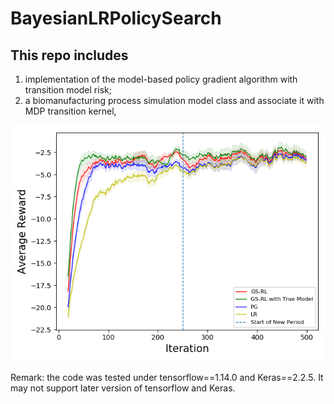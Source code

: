# BayesianLRPolicySearch

## This repo includes 
1. implementation of the model-based policy gradient algorithm with transition model risk; 
2. a biomanufacturing process simulation model class and associate it with MDP transition kernel,

![Image of Yaktocat](https://github.com/zhenghuazx/BayesianLRPolicySearch/blob/master/dataszie100-ni25-i300.png)

Remark: the code was tested under tensorflow==1.14.0 and Keras==2.2.5. It may not support later version of tensorflow and Keras.
